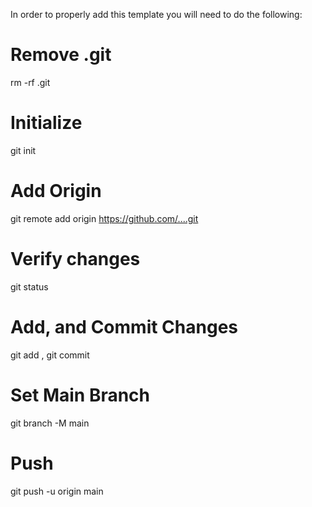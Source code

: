 In order to properly add this template you will need to do the following: 

# Remove .git
rm -rf .git

# Initialize 
git init

# Add Origin
git remote add origin https://github.com/....git

# Verify changes
git status 

# Add, and Commit Changes
git add , git commit 

# Set Main Branch
git branch -M main

# Push 
git push -u origin main
